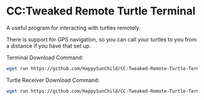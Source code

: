 # CC:Tweaked Remote Turtle Terminal
A useful program for interacting with turtles remotely.

There is support for GPS navigation, so you can call your turtles to you from a distance if you have that set up.

Terminal Download Command:
```bash
wget run https://github.com/HappySunChild/CC-Tweaked-Remote-Turtle-Terminal/raw/refs/heads/master/src/terminal/downloader.lua
```

Turtle Receiver Download Command:
```bash
wget run https://github.com/HappySunChild/CC-Tweaked-Remote-Turtle-Terminal/raw/refs/heads/master/src/turtle/downloader.lua
```